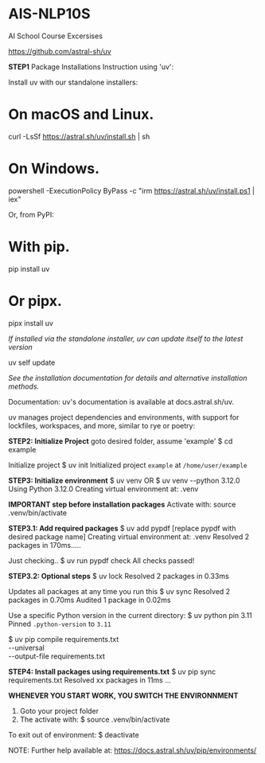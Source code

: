 # AIS-NLP10S
AI School Course Excersises

https://github.com/astral-sh/uv

**STEP1**
Package Installations Instruction using 'uv':

Install uv with our standalone installers:

# On macOS and Linux.
curl -LsSf https://astral.sh/uv/install.sh | sh

# On Windows.
powershell -ExecutionPolicy ByPass -c "irm https://astral.sh/uv/install.ps1 | iex"

Or, from PyPI:

# With pip.
pip install uv

# Or pipx.
pipx install uv

*If installed via the standalone installer, uv can update itself to the latest version*

uv self update

*See the installation documentation for details and alternative installation methods.*

Documentation:
uv's documentation is available at docs.astral.sh/uv.

uv manages project dependencies and environments, with support for lockfiles, workspaces, and more, similar to rye or poetry:

**STEP2: Initialize Project**
goto desired folder, assume 'example'
$ cd example

Initialize project
$ uv init
Initialized project `example` at `/home/user/example`

**STEP3: Initialize environment**
$ uv venv
OR
$ uv venv --python 3.12.0
Using Python 3.12.0
Creating virtual environment at: .venv

**IMPORTANT step before installation packages**
Activate with: source .venv/bin/activate


**STEP3.1: Add required packages**
$ uv add pypdf [replace pypdf with desired package name]
Creating virtual environment at: .venv
Resolved 2 packages in 170ms.....

Just checking..
$ uv run pypdf check
All checks passed!


**STEP3.2: Optional steps**
$ uv lock
Resolved 2 packages in 0.33ms

Updates all packages at any time you run this
$ uv sync
Resolved 2 packages in 0.70ms
Audited 1 package in 0.02ms

Use a specific Python version in the current directory:
$ uv python pin 3.11
Pinned `.python-version` to `3.11`

$ uv pip compile requirements.txt \
   --universal \
   --output-file requirements.txt



**STEP4: Install packages using requirements.txt** 
$ uv pip sync requirements.txt
Resolved xx packages in 11ms
 ...

**WHENEVER YOU START WORK, YOU SWITCH THE ENVIRONNMENT**
1. Goto your project folder 
2. The activate with: 
$ source .venv/bin/activate

To exit out of environment:
$ deactivate

NOTE: Further help available at:
https://docs.astral.sh/uv/pip/environments/ 